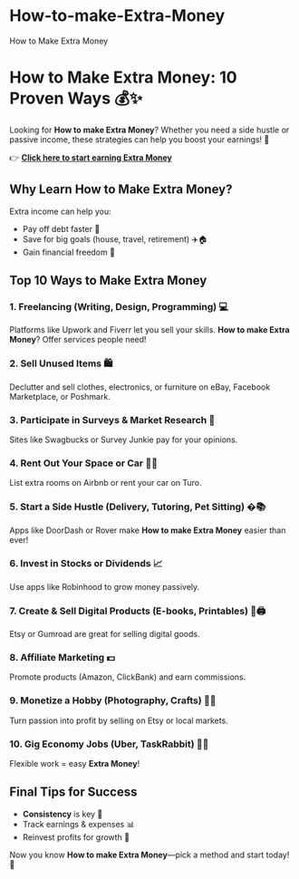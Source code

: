 # How-to-make-Extra-Money
How to Make Extra Money
# How to Make Extra Money: 10 Proven Ways 💰✨  

Looking for **How to make Extra Money**? Whether you need a side hustle or passive income, these strategies can help you boost your earnings! 🚀  

👉 [**Click here to start earning Extra Money**](https://free.thefinds.biz/?utm_medium=4757684a36bcc52cd97b6d64143dc6f5786e80e4&utm_campaign=Global&cid={clickId})

## Why Learn How to Make Extra Money?  
Extra income can help you:  
- Pay off debt faster 🏦  
- Save for big goals (house, travel, retirement) ✈️🏠  
- Gain financial freedom 💪  

## Top 10 Ways to Make Extra Money  

### 1. Freelancing (Writing, Design, Programming) 💻  
Platforms like Upwork and Fiverr let you sell your skills. **How to make Extra Money**? Offer services people need!  

### 2. Sell Unused Items 🛍️  
Declutter and sell clothes, electronics, or furniture on eBay, Facebook Marketplace, or Poshmark.  

### 3. Participate in Surveys & Market Research 📝  
Sites like Swagbucks or Survey Junkie pay for your opinions.  

### 4. Rent Out Your Space or Car 🏡🚗  
List extra rooms on Airbnb or rent your car on Turo.  

### 5. Start a Side Hustle (Delivery, Tutoring, Pet Sitting) �📚  
Apps like DoorDash or Rover make **How to make Extra Money** easier than ever!  

### 6. Invest in Stocks or Dividends 📈  
Use apps like Robinhood to grow money passively.  

### 7. Create & Sell Digital Products (E-books, Printables) 📖🖨️  
Etsy or Gumroad are great for selling digital goods.  

### 8. Affiliate Marketing 💵  
Promote products (Amazon, ClickBank) and earn commissions.  

### 9. Monetize a Hobby (Photography, Crafts) 📸🎨  
Turn passion into profit by selling on Etsy or local markets.  

### 10. Gig Economy Jobs (Uber, TaskRabbit) 🚗🔧  
Flexible work = easy **Extra Money**!  

## Final Tips for Success  
- **Consistency** is key 🔑  
- Track earnings & expenses 📊  
- Reinvest profits for growth 🌱  

Now you know **How to make Extra Money**—pick a method and start today! 🎉  
